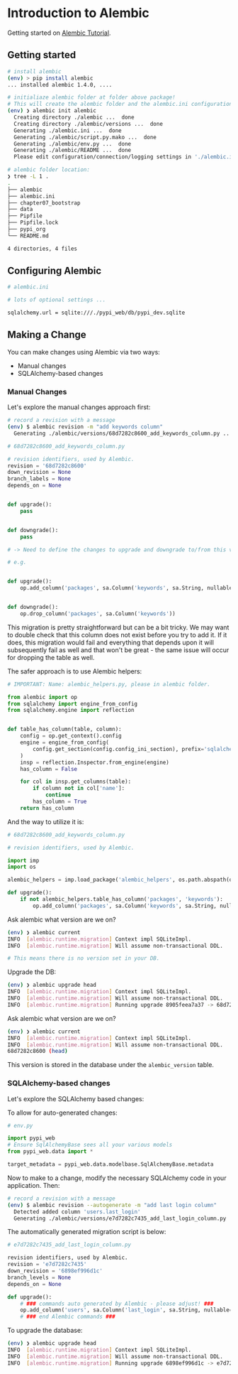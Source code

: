 # Introduction to Alembic

Getting started on [Alembic Tutorial].

## Getting started

```bash
# install alembic
(env) > pip install alembic
... installed alembic 1.4.0, ....

# initialiaze alembic folder at folder above package!
# This will create the alembic folder and the alembic.ini configuration file
(env) ❯ alembic init alembic
  Creating directory ./alembic ...  done
  Creating directory ./alembic/versions ...  done
  Generating ./alembic.ini ...  done
  Generating ./alembic/script.py.mako ...  done
  Generating ./alembic/env.py ...  done
  Generating ./alembic/README ...  done
  Please edit configuration/connection/logging settings in './alembic.ini' before proceeding.

# alembic folder location:
❯ tree -L 1 .
.
├── alembic
├── alembic.ini
├── chapter07_bootstrap
├── data
├── Pipfile
├── Pipfile.lock
├── pypi_org
└── README.md

4 directories, 4 files

```

## Configuring Alembic

```bash
# alembic.ini

# lots of optional settings ...

sqlalchemy.url = sqlite:///./pypi_web/db/pypi_dev.sqlite
```


## Making a Change

You can make changes using Alembic via two ways:

- Manual changes
- SQLAlchemy-based changes

### Manual Changes

Let's explore the manual changes approach first:

```bash
# record a revision with a message
(env) $ alembic revision -m "add keywords column"
  Generating ./alembic/versions/68d7282c8600_add_keywords_column.py ...  done
```

```python
# 68d7282c8600_add_keywords_column.py

# revision identifiers, used by Alembic.
revision = '68d7282c8600'
down_revision = None
branch_labels = None
depends_on = None


def upgrade():
    pass


def downgrade():
    pass

# -> Need to define the changes to upgrade and downgrade to/from this version.

# e.g.


def upgrade():
    op.add_column('packages', sa.Column('keywords', sa.String, nullable=True))


def downgrade():
    op.drop_column('packages', sa.Column('keywords'))
```

This migration is pretty straightforward but can be a bit tricky. We may want to double check that this column does not exist before you try to add it. If it does, this migration would fail and everything that depends upon it will subsequently fail as well and that won't be great - the same issue will occur for dropping the table as well.

The safer approach is to use Alembic helpers:

```python
# IMPORTANT: Name: alembic_helpers.py, please in alembic folder.

from alembic import op
from sqlalchemy import engine_from_config
from sqlalchemy.engine import reflection


def table_has_column(table, column):
    config = op.get_context().config
    engine = engine_from_config(
        config.get_section(config.config_ini_section), prefix='sqlalchemy.'
    )
    insp = reflection.Inspector.from_engine(engine)
    has_column = False

    for col in insp.get_columns(table):
        if column not in col['name']:
            continue
        has_column = True
    return has_column

```

And the way to utilize it is:

```python
# 68d7282c8600_add_keywords_column.py

# revision identifiers, used by Alembic.

import imp
import os

alembic_helpers = imp.load_package('alembic_helpers', os.path.abspath(os.path.join(os.path.dirname(__file__), '..', 'alembic_helpers.py')))

def upgrade():
	if not alembic_helpers.table_has_column('packages', 'keywords'):
    	op.add_column('packages', sa.Column('keywords', sa.String, nullable=True))

```


Ask alembic what version are we on?

```bash
(env) ❯ alembic current
INFO  [alembic.runtime.migration] Context impl SQLiteImpl.
INFO  [alembic.runtime.migration] Will assume non-transactional DDL.

# This means there is no version set in your DB.
```

Upgrade the DB:

```bash
(env) ❯ alembic upgrade head
INFO  [alembic.runtime.migration] Context impl SQLiteImpl.
INFO  [alembic.runtime.migration] Will assume non-transactional DDL.
INFO  [alembic.runtime.migration] Running upgrade 8905feea7a37 -> 68d7282c8600, add keywords column
```

Ask alembic what version are we on?


```bash
(env) ❯ alembic current
INFO  [alembic.runtime.migration] Context impl SQLiteImpl.
INFO  [alembic.runtime.migration] Will assume non-transactional DDL.
68d7282c8600 (head)
```

This version is stored in the database under the `alembic_version` table.

### SQLAlchemy-based changes

Let's explore the SQLAlchemy based changes:

To allow for auto-generated changes:

```python
# env.py

import pypi_web
# Ensure SqlAlchemyBase sees all your various models
from pypi_web.data import *

target_metadata = pypi_web.data.modelbase.SqlAlchemyBase.metadata
```

Now to make to a change, modify the necessary SQLAlchemy code in your application. Then:

```bash
# record a revision with a message
(env) $ alembic revision --autogenerate -m "add last login column"
  Detected added column 'users.last_login'
  Generating ./alembic/versions/e7d7282c7435_add_last_login_column.py ...  done
```

The automatically generated migration script is below:

```python
# e7d7282c7435_add_last_login_column.py

revision identifiers, used by Alembic.
revision = 'e7d7282c7435'
down_revision = '6898ef996d1c'
branch_levels = None
depends_on = None

def upgrade():
	# ### commands auto generated by Alembic - please adjust! ###
	op.add_column('users', sa.Column('last_login', sa.String, nullable=True))
	# ### end Alembic commands ###
```

To upgrade the database:

```bash
(env) ❯ alembic upgrade head
INFO  [alembic.runtime.migration] Context impl SQLiteImpl.
INFO  [alembic.runtime.migration] Will assume non-transactional DDL.
INFO  [alembic.runtime.migration] Running upgrade 6898ef996d1c -> e7d7282c7435, add last login column
```

[Alembic Tutorial]: https://alembic.zzzcomputing.com/en/latest/tutorial.html